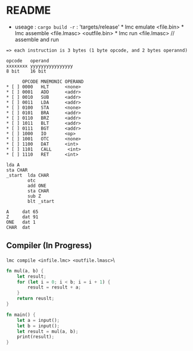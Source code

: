# README
* useage : `cargo build -r` : 'targets/release' 
        * lmc emulate <file.bin>
        * lmc assemble <file.lmasc> <outfile.bin>
        * lmc run <file.lmasc> // assemble and run

```
=> each instruction is 3 bytes (1 byte opcode, and 2 bytes operannd)

opcode   operand
xxxxxxxx yyyyyyyyyyyyyyyy
8 bit    16 bit

      OPCODE MNEMONIC OPERAND
* [ ] 0000   HLT      <none>
* [ ] 0001   ADD      <addr>
* [ ] 0010   SUB      <addr>
* [ ] 0011   LDA      <addr>
* [ ] 0100   STA      <none>
* [ ] 0101   BRA      <addr>
* [ ] 0110   BRZ      <addr>
* [ ] 1011   BLT      <addr>
* [ ] 0111   BGT      <addr>
* [ ] 1000   IO       <op>
* [ ] 1001   OTC      <none>
* [ ] 1100   DAT      <int>
* [ ] 1101   CALL      <int>
* [ ] 1110   RET      <int>

lda A
sta CHAR
_start  lda CHAR
        otc
        add ONE
        sta CHAR
        sub Z
        blt _start
        
A     dat 65
Z     dat 91
ONE   dat 1
CHAR  dat
```
## Compiler (In Progress)
`lmc compile <infile.lmc> <outfile.lmasc>`\

```rust
fn mul(a, b) {
    let result;
    for (let i = 0; i < b; i = i + 1) {
        result = result + a;
    }
    return reuslt;
}

fn main() {
    let a = input();
    let b = input();
    let result = mul(a, b);
    print(result);
}
```
